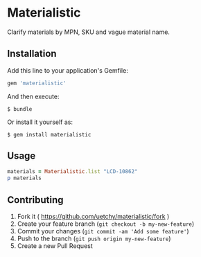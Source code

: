 # Materialistic

Clarify materials by MPN, SKU and vague material name.

## Installation

Add this line to your application's Gemfile:

```ruby
gem 'materialistic'
```

And then execute:

    $ bundle

Or install it yourself as:

    $ gem install materialistic

## Usage

```ruby
materials = Materialistic.list "LCD-10862"
p materials
```

## Contributing

1. Fork it ( https://github.com/uetchy/materialistic/fork )
2. Create your feature branch (`git checkout -b my-new-feature`)
3. Commit your changes (`git commit -am 'Add some feature'`)
4. Push to the branch (`git push origin my-new-feature`)
5. Create a new Pull Request
